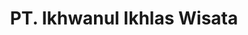 ---
draft: false
title: "PT. Ikhwanul Ikhlas Wisata"
job_type: "Designed and Developed"
color: "#38aa11"
index: 99

thumb_image: "https://res.cloudinary.com/bonzdev/image/upload/w_1000,ar_16:9,c_fill,g_auto/v1621922693/mockup_crop/iiw_crop_z7h93m.png"
---